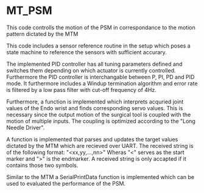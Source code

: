 # MT_PSM
This code controlls the motion of the PSM in correspondance to the motion pattern dictated by the MTM

This code includes a sensor reference routine in the setup which poses a state machine to reference the sensors with sufficient accurary.

The implemented PID controller has all tuning parameters defined and switches them depending on which actuator is currently controlled.
Furthermore the PID controller is interchangable between P, PI, PD and PID mode. It furthermore includes a Windup termination algorithm and error rate is filtered
by a low pass filter with cut-off frequency of 4Hz.

Furthermore, a function is implemented which interprets acquried joint values of the Endo wrist and finds corresponding servo values. This is necessary since the 
output motion of the surgical tool is coupled with the motion of multiple inputs. The coupling is optimized according to the "Long Needle Driver".

A function is implemented that parses and updates the target values dictated by the MTM which are recieved over UART. The received string is of the following format:
"<xx,yy,...,nn>"
Wheras "<" serves as the start marker and ">" is the endmarker. A received string is only accapted if it contains those two symbols.

Similar to the MTM a SerialPrintData function is implemented which can be used to evaluated the performance of the PSM.
